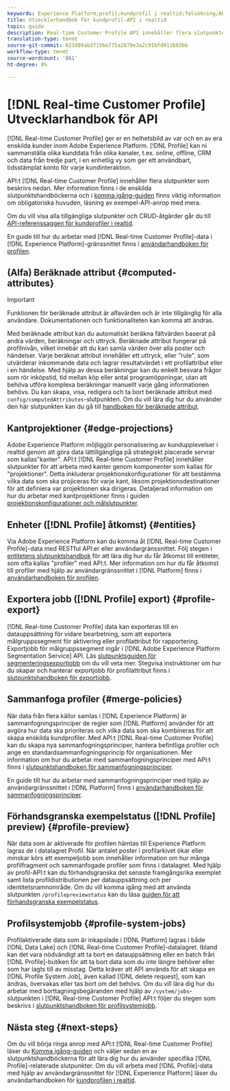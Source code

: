 ```yaml
---
keywords: Experience Platform;profil;kundprofil i realtid;felsökning;API;enhetlig profil;Enhetlig profil;Enhetlig;Profil;rtcp;aktivera profil;Aktivera profil
title: Utvecklarhandbok för kundprofil-API i realtid
topic: guide
description: Real-time Customer Profile API innehåller flera slutpunkter för att utforska och arbeta med profildata, inklusive visningsprofiler, skapa och uppdatera sammanfogningsprinciper, exportera eller sampla profildata och ta bort profildata som du inte längre behöver eller som har lagts till av misstag.
translation-type: tm+mt
source-git-commit: 823d89ab37156e775a2879e3a2c91bfd911b83bb
workflow-type: tm+mt
source-wordcount: '861'
ht-degree: 0%

---
```



# [!DNL Real-time Customer Profile] Utvecklarhandbok för API

[!DNL Real-time Customer Profile] ger er en helhetsbild av var och en av era enskilda kunder inom Adobe Experience Platform. [!DNL Profile] kan ni sammanställa olika kunddata från olika kanaler, t.ex. online, offline, CRM och data från tredje part, i en enhetlig vy som ger ett användbart, tidsstämplat konto för varje kundinteraktion.

API:t [!DNL Real-time Customer Profile] innehåller flera slutpunkter som beskrivs nedan. Mer information finns i de enskilda slutpunktshandböckerna och i [komma igång-guiden](getting-started.md) finns viktig information om obligatoriska huvuden, läsning av exempel-API-anrop med mera.

Om du vill visa alla tillgängliga slutpunkter och CRUD-åtgärder går du till [API-referenssaggen för kundprofiler i realtid](https://www.adobe.io/apis/experienceplatform/home/api-reference.html#!acpdr/swagger-specs/real-time-customer-profile.yaml).

En guide till hur du arbetar med [!DNL Real-time Customer Profile]-data i [!DNL Experience Platform]-gränssnittet finns i [användarhandboken för profilen](../ui/user-guide.md).

## (Alfa) Beräknade attribut {#computed-attributes}

>[!IMPORTANT]
>
>Funktionen för beräknade attribut är alfavärden och är inte tillgänglig för alla användare. Dokumentationen och funktionaliteten kan komma att ändras.

Med beräknade attribut kan du automatiskt beräkna fältvärden baserat på andra värden, beräkningar och uttryck. Beräknade attribut fungerar på profilnivån, vilket innebär att du kan samla värden över alla poster och händelser. Varje beräknat attribut innehåller ett uttryck, eller &quot;rule&quot;, som utvärderar inkommande data och lagrar resultatvärdet i ett profilattribut eller i en händelse. Med hjälp av dessa beräkningar kan du enkelt besvara frågor som rör inköpstid, tid mellan köp eller antal programöppningar, utan att behöva utföra komplexa beräkningar manuellt varje gång informationen behövs. Du kan skapa, visa, redigera och ta bort beräknade attribut med `config/computedAttributes`-slutpunkten. Om du vill lära dig hur du använder den här slutpunkten kan du gå till [handboken för beräknade attribut](computed-attributes.md).

## Kantprojektioner {#edge-projections}

Adobe Experience Platform möjliggör personalisering av kundupplevelser i realtid genom att göra data lättillgängliga på strategiskt placerade servrar som kallas&quot;kanter&quot;. API:t [!DNL Real-time Customer Profile] innehåller slutpunkter för att arbeta med kanter genom komponenter som kallas för &quot;projektioner&quot;. Detta inkluderar projektionskonfigurationer för att bestämma vilka data som ska projiceras för varje kant, liksom projektionsdestinationer för att definiera var projektionen ska dirigeras. Detaljerad information om hur du arbetar med kantprojektioner finns i guiden [projektionskonfigurationer och målslutpunkter](edge-projections.md).

## Enheter ([!DNL Profile] åtkomst) {#entities}

Via Adobe Experience Platform kan du komma åt [!DNL Real-time Customer Profile]-data med RESTful API:er eller användargränssnittet. Följ stegen i [entitetens slutpunktshandbok](entities.md) för att lära dig hur du får åtkomst till entiteter, som ofta kallas &quot;profiler&quot; med API:t. Mer information om hur du får åtkomst till profiler med hjälp av användargränssnittet i [!DNL Platform] finns i [användarhandboken för profilen](../ui/user-guide.md).

## Exportera jobb ([!DNL Profile] export) {#profile-export}

[!DNL Real-time Customer Profile] data kan exporteras till en datauppsättning för vidare bearbetning, som att exportera målgruppssegment för aktivering eller profilattribut för rapportering. Exportjobb för målgruppssegment ingår i [!DNL Adobe Experience Platform Segmentation Service] API. Läs [slutpunktsguiden för segmenteringsexportjobb](../../profile/api/export-jobs.md) om du vill veta mer. Stegvisa instruktioner om hur du skapar och hanterar exportjobb för profilattribut finns i [slutpunktshandboken för exportjobb](export-jobs.md).

## Sammanfoga profiler {#merge-policies}

När data från flera källor samlas i [!DNL Experience Platform] är sammanfogningsprinciper de regler som [!DNL Platform] använder för att avgöra hur data ska prioriteras och vilka data som ska kombineras för att skapa enskilda kundprofiler. Med API:t [!DNL Real-time Customer Profile] kan du skapa nya sammanfogningsprinciper, hantera befintliga profiler och ange en standardsammanfogningsprincip för organisationen. Mer information om hur du arbetar med sammanfogningsprinciper med API:t finns i [slutpunktshandboken för sammanfogningsprinciper](merge-policies.md).

En guide till hur du arbetar med sammanfogningsprinciper med hjälp av användargränssnittet i [!DNL Platform] finns i [användarhandboken för sammanfogningsprinciper](../ui/merge-policies.md).

## Förhandsgranska exempelstatus ([!DNL Profile] preview) {#profile-preview}

När data som är aktiverade för profilen hämtas till Experience Platform lagras de i datalagret Profil. När antalet poster i profilarkivet ökar eller minskar körs ett exempeljobb som innehåller information om hur många profilfragment och sammanfogade profiler som finns i datalagret. Med hjälp av profil-API:t kan du förhandsgranska det senaste framgångsrika exemplet samt lista profildistributionen per datauppsättning och per identitetsnamnområde. Om du vill komma igång med att använda slutpunkten `/profilepreviewstatus` kan du läsa [guiden för att förhandsgranska exempelstatus](preview-sample-status.md).

## Profilsystemjobb {#profile-system-jobs}

Profilaktiverade data som är inkapslade i [!DNL Platform] lagras i både [!DNL Data Lake] och [!DNL Real-time Customer Profile]-datalagret. Ibland kan det vara nödvändigt att ta bort en datauppsättning eller en batch från [!DNL Profile]-butiken för att ta bort data som du inte längre behöver eller som har lagts till av misstag. Detta kräver att API används för att skapa en [!DNL Profile System Job], även kallad [!DNL delete request], som kan ändras, övervakas eller tas bort om det behövs. Om du vill lära dig hur du arbetar med borttagningsbegäranden med hjälp av `/system/jobs`-slutpunkten i [!DNL Real-time Customer Profile] API:t följer du stegen som beskrivs i [slutpunktshandboken för profilsystemjobb](profile-system-jobs.md).

## Nästa steg {#next-steps}

Om du vill börja ringa anrop med API:t [!DNL Real-time Customer Profile] läser du [Komma igång-guiden](getting-started.md) och väljer sedan en av slutpunktshandböckerna för att lära dig hur du använder specifika [!DNL Profile]-relaterade slutpunkter. Om du vill arbeta med [!DNL Profile]-data med hjälp av användargränssnittet för [!DNL Experience Platform] läser du användarhandboken för [kundprofilen i realtid](../ui/user-guide.md).